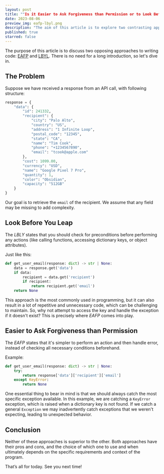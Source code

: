 ```yaml
---
layout: post
title: ""Is it Easier to Ask Forgiveness than Permission or to Look Before You Leap?""
date: 2023-08-06
preview_img: eafp-lbyl.png
description: "The aim of this article is to explore two contrasting approaches to code writing: EAFP and LBYL."
published: true
starred: false
---
```


The purpose of this article is to discuss two opposing approaches to writing
code: [EAFP](https://docs.python.org/3/glossary.html#term-EAFP)
and [LBYL](https://docs.python.org/3/glossary.html#term-LBYL). 
There is no need for a long introduction, so let's dive in.

## The Problem

Suppose we have received a response from an API call, with following structure:

```python
response = {
    "data": {
        "id": 241332,
        "recipient": {
            "city": "Palo Alto",
            "country": "US",
            "address": "1 Infinite Loop",
            "postal_code": "12345",
            "state": "CA",
            "name": "Tim Cook",
            "phone": "+1234567890",
            "email": "tcook@apple.com"
        },
        "cost": 1099.00,
        "currency": "USD",
        "name": "Google Pixel 7 Pro",
        "quantity": 1,
        "color": "Obsidian",
        "capacity": "512GB"
    }
}
```

Our goal is to retrieve the `email` of the recipient. We assume that any field may be missing to add complexity.

## Look Before You Leap

The *LBLY* states that you should check for preconditions before performing any actions (like calling functions,
accessing dictionary keys, or object attributes).

Just like this:

```python
def get_user_email(response: dict) -> str | None:
    data = response.get('data')
    if data:
        recipient = data.get('recipient')
        if recipient:
            return recipient.get('email')
    return None
```

This approach is the most commonly used in programming, but it can also result in a lot of repetitive and unnecessary
code, which can be challenging to maintain. So, why not attempt to access the key and handle the exception if it doesn't exist? 
This is precisely where *EAFP* comes into play.

## Easier to Ask Forgiveness than Permission

The *EAFP* states that it's simpler to perform an action and then handle error, instead of checking all necessary
conditions beforehand.

Example:

```python
def get_user_email(response: dict) -> str | None:
    try:
        return response['data']['recipient']['email']
    except KeyError:
        return None
```

One essential thing to bear in mind is that we should always catch the most specific exception available. In this
example, we are catching a `KeyError` exception, which is raised when a dictionary key is not found. If we catch a
general `Exception` we may inadvertently catch exceptions that we weren't expecting, leading to unexpected behavior.

## Conclusion

Neither of these approaches is superior to the other. Both approaches have their pros and cons, and the
choice of which one to use and when ultimately depends on the specific requirements and context of the program.

That’s all for today. See you next time!
